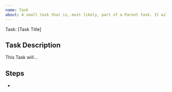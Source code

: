 ```yaml
---
name: Task
about: A small task that is, most likely, part of a Parent task. It will usually be labeled as `good first issue`.
---
```


<!-- Issue title should mirror the Task Title. -->

Task: [Task Title]

## Task Description
This Task will...

## Steps
- 